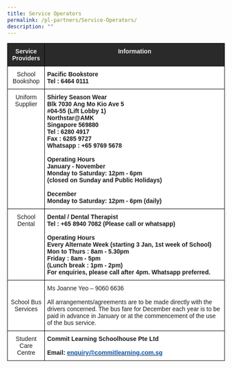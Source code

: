 ```yaml
---
title: Service Operators
permalink: /pl-partners/Service-Operators/
description: ""
---
```

<style type="text/css">
.tg  {border-collapse:collapse;border-spacing:0;}
.tg td{border-color:black;border-style:solid;border-width:1px;font-family:Arial, sans-serif;font-size:14px;
  overflow:hidden;padding:10px 5px;word-break:normal;}
.tg th{border-color:black;border-style:solid;border-width:1px;font-family:Arial, sans-serif;font-size:14px;
  font-weight:normal;overflow:hidden;padding:10px 5px;word-break:normal;}
.tg .tg-lsrr{background-color:#FFF;font-style:italic;text-align:center;vertical-align:middle}
.tg .tg-8hqj{background-color:#2A2A2A;color:#EEE;font-weight:bold;text-align:center;vertical-align:top}
.tg .tg-7yig{background-color:#FFF;text-align:center;vertical-align:top}
.tg .tg-dgl5{background-color:#FFF;font-weight:bold;text-align:left;vertical-align:top}
.tg .tg-ktyi{background-color:#FFF;text-align:left;vertical-align:top}
</style>
<table class="tg">
<thead>
  <tr>
    <th class="tg-8hqj"><span style="font-style:normal">Service Providers</span></th>
    <th class="tg-8hqj"><span style="font-style:normal">Information</span></th>
  </tr>
</thead>
<tbody>
  <tr>
    <td class="tg-7yig"><span style="font-style:normal">School Bookshop</span>   </td>
    <td class="tg-dgl5">Pacific Bookstore<br><span style="font-style:normal">Tel : 6464 0111</span></td>
  </tr>
  <tr>
    <td class="tg-7yig"><span style="font-style:normal">Uniform Supplier</span></td>
    <td class="tg-dgl5"><span style="font-style:normal">Shirley Season Wear</span><br><span style="font-style:normal">Blk 7030 Ang Mo Kio Ave 5</span><br><span style="font-style:normal">#04-55 (Lift Lobby 1)</span><br><span style="font-style:normal">Northstar@AMK</span><br><span style="font-style:normal">Singapore 569880</span><br><span style="font-style:normal">Tel : 6280 4917</span><br><span style="font-style:normal">Fax : 6285 9727</span><br><span style="font-style:normal">Whatsapp : +65 9769 5678</span><br><br><span style="font-style:normal">Operating Hours</span><br><span style="font-style:normal">January - November</span><br><span style="font-style:normal">Monday to Saturday: 12pm - 6pm</span><br><span style="font-style:normal">(closed on Sunday and Public Holidays)</span><br><br><span style="font-style:normal">December</span><br><span style="font-style:normal">Monday to Saturday: 12pm - 6pm (daily)</span><br></td>
  </tr>
  <tr>
    <td class="tg-7yig"><span style="font-style:normal">School Dental</span> </td>
    <td class="tg-dgl5"><span style="font-style:normal">Dental / Dental Therapist</span><br><span style="font-style:normal">Tel : +65 8940 7082 (Please call or whatsapp)</span><br><br><span style="font-style:normal">Operating Hours</span><br><span style="font-style:normal">Every Alternate Week (starting 3 Jan, 1st week of School)</span><br><span style="font-style:normal">Mon to Thurs : 8am - 5.30pm </span><br><span style="font-style:normal">Friday : 8am - 5pm</span><br><span style="font-style:normal">(Lunch break : 1pm - 2pm)</span><br><span style="font-style:normal">For enquiries, please call after 4pm. Whatsapp preferred.</span></td>
  </tr>
  <tr>
    <td class="tg-lsrr"> <span style="font-style:normal">School Bus Services</span></td>
    <td class="tg-ktyi"><span style="font-style:normal">Ms Joanne Yeo – 9060 6636</span> <br><br><span style="font-style:normal">All arrangements/agreements are to be made directly with the drivers concerned. The bus fare for December each year is to be paid in advance in January or at the commencement of the use of the bus service.</span></td>
  </tr>
  <tr>
    <td class="tg-lsrr"> <span style="font-style:normal">Student Care Centre</span></td>
    <td class="tg-dgl5"><span style="font-style:normal">Commit Learning Schoolhouse Pte Ltd </span><br><br><span style="font-style:normal">Email:</span> <a href="mailto:enquiry@commitlearning.com.sg"><span style="font-weight:600;text-decoration:none;color:#0857AE">enquiry@commitlearning.com.sg</span></a></td>
  </tr>
</tbody>
</table>